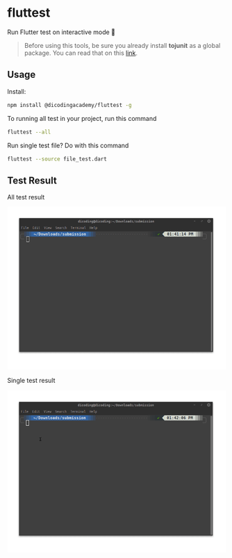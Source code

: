 # fluttest
Run Flutter test on interactive mode :tada:

> Before using this tools, be sure you already install **tojunit** as a global package. You can read that on this [link](https://pub.dev/packages/junitreport/install).

## Usage

Install:
```sh
npm install @dicodingacademy/fluttest -g
```

To running all test in your project, run this command
```sh
fluttest --all
```

Run single test file? Do with this command
```sh
fluttest --source file_test.dart
```

## Test Result


All test result

<img width="600" src="https://github.com/dicodingacademy/fluttest-cli/raw/master/preview/test_all.gif">

Single test result

<img width="600" src="https://github.com/dicodingacademy/fluttest-cli/raw/master/preview/test_single.gif">
